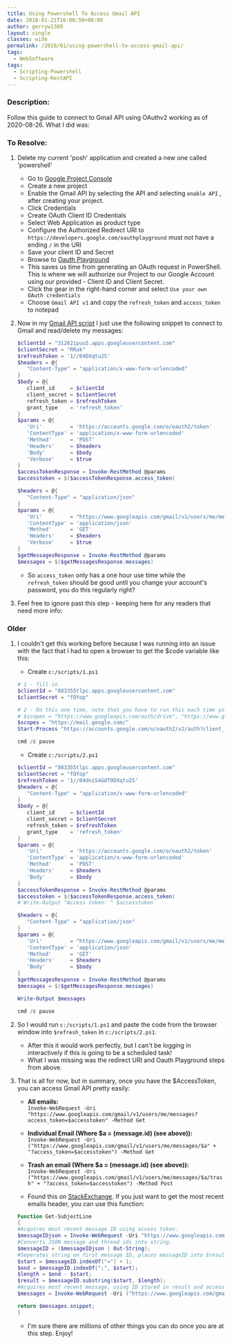 ```yaml
---
title: Using Powershell To Access Gmail API
date: 2018-01-21T16:08:50+00:00
author: gerryw1389
layout: single
classes: wide
permalink: /2018/01/using-powershell-to-access-gmail-api/
tags:
  - WebSoftware
tags:
  - Scripting-Powershell
  - Scripting-RestAPI
---
```

<!--more-->

### Description:

Follow this guide to connect to Gmail API using OAuthv2 working as of 2020-08-26. What I did was:

### To Resolve:

1. Delete my current 'posh' application and created a new one called 'powershell'

   - Go to [Google Project Console](https://console.developers.google.com/iam-admin/projects?)
   - Create a new project
   - Enable the Gmail API by selecting the API and selecting `enable API` , after creating your project.
   - Click Credentials
   - Create OAuth Client ID Credentials
   - Select Web Application as product type
   - Configure the Authorized Redirect URI to `https://developers.google.com/oauthplayground` must not have a ending `/` in the URI
   - Save your client ID and Secret
   - Browse to [Oauth Playground](https://developers.google.com/oauthplayground)
   - This saves us time from generating an OAuth request in PowerShell. This is where we will authorize our Project to our Google Account using our provided  - Client ID and Client Secret.
   - Click the gear in the right-hand corner and select `Use your own OAuth credentials`
   - Choose `Gmail API v1` and copy the `refresh_token` and `access_token` to notepad

2. Now in my [Gmail API script](https://github.com/gerryw1389/powershell/blob/main/gwMisc/Public/Send-CreditBalance.ps1) I just use the following snippet to connect to Gmail and read/delete my messages:

   ```powershell
   $clientId = "31262ipuu5.apps.googleusercontent.com"
   $clientSecret = "RRak"
   $refreshToken = '1//04DXqtu2S'
   $headers = @{ 
      "Content-Type" = "application/x-www-form-urlencoded" 
   } 
   $body = @{
      client_id     = $clientId
      client_secret = $clientSecret
      refresh_token = $refreshToken
      grant_type    = 'refresh_token'
   }
   $params = @{
      'Uri'         = 'https://accounts.google.com/o/oauth2/token'
      'ContentType' = 'application/x-www-form-urlencoded'
      'Method'      = 'POST'
      'Headers'     = $headers
      'Body'        = $body
      'Verbose'     = $true
   }
   $accessTokenResponse = Invoke-RestMethod @params
   $accesstoken = $($accessTokenResponse.access_token)
   
   $headers = @{ 
      "Content-Type" = "application/json" 
   }
   $params = @{
      'Uri'         = "https://www.googleapis.com/gmail/v1/users/me/messages?access_token=$accesstoken"
      'ContentType' = 'application/json'
      'Method'      = 'GET'
      'Headers'     = $headers
      'Verbose'     = $true
   }
   $getMessagesResponse = Invoke-RestMethod @params
   $messages = $($getMessagesResponse.messages)
   ```

   - So `access_token` only has a one hour use time while the `refresh_token` should be good until you change your account's password, you do this regularly right?

3. Feel free to ignore past this step - keeping here for any readers that need more info:

### Older

1. I couldn't get this working before because I was running into an issue with the fact that I had to open a browser to get the $code variable like this:

   - Create `c:/scripts/1.ps1`

   ```powershell
   # 1 - fill in
   $clientId = "883355tlpc.apps.googleusercontent.com"
   $clientSecret = "fOYop"

   # 2 - Do this one time, note that you have to run this each time you move past this step, will see about automating somehow
   # $scopes = "https://www.googleapis.com/auth/drive", "https://www.googleapis.com/auth/gmail.send"
   $scopes = "https://mail.google.com/"
   Start-Process "https://accounts.google.com/o/oauth2/v2/auth?client_id=$clientId&scope=$([string]::Join("%20", $scopes))&access_type=offline&response_type=code&redirect_uri=urn:ietf:wg:oauth:2.0:oob"  

   cmd /c pause
   ```

   - Create `c:/scripts/2.ps1`

   ```powershell
   $clientId = "883355tlpc.apps.googleusercontent.com"
   $clientSecret = "fOYop"
   $refreshToken = '1//04dniS4GdT9DXqtu2S'
   $headers = @{ 
      "Content-Type" = "application/x-www-form-urlencoded" 
   } 
   $body = @{
      client_id     = $clientId
      client_secret = $clientSecret
      refresh_token = $refreshToken
      grant_type    = 'refresh_token'
   }
   $params = @{
      'Uri'         = 'https://accounts.google.com/o/oauth2/token'
      'ContentType' = 'application/x-www-form-urlencoded'
      'Method'      = 'POST'
      'Headers'     = $headers
      'Body'        = $body
   }
   $accessTokenResponse = Invoke-RestMethod @params
   $accesstoken = $($accessTokenResponse.access_token)
   # Write-Output "Access token: " $accesstoken

   $headers = @{ 
      "Content-Type" = "application/json" 
   }
   $params = @{
      'Uri'         = "https://www.googleapis.com/gmail/v1/users/me/messages?access_token=$accesstoken"
      'ContentType' = 'application/json'
      'Method'      = 'GET'
      'Headers'     = $headers
      'Body'        = $body
   }
   $getMessagesResponse = Invoke-RestMethod @params
   $messages = $($getMessagesResponse.messages)

   Write-Output $messages

   cmd /c pause
   ```

2. So I would run `c:/scripts/1.ps1` and paste the code from the browser window into `$refresh_token` in `c:/scripts/2.ps1`.

   - After this it would work perfectly, but I can't be logging in interactively if this is going to be a scheduled task!
   - What I was missing was the redirect URI and Oauth Playground steps from above.

3. That is all for now, but in summary, once you have the $AccessToken, you can access Gmail API pretty easily:

   - **All emails:**  
   `Invoke-WebRequest -Uri "https://www.googleapis.com/gmail/v1/users/me/messages?access_token=$accesstoken" -Method Get`

   - **Individual Email (Where $a = $($message.id) (see above)):**  
   `Invoke-WebRequest -Uri ("https://www.googleapis.com/gmail/v1/users/me/messages/$a" + "?access_token=$accesstoken") -Method Get`

   - **Trash an email (Where $a = $($message.id) (see above)):**  
   `Invoke-WebRequest -Uri ("https://www.googleapis.com/gmail/v1/users/me/messages/$a/trash" + "?access_token=$accesstoken") -Method Post`

   - Found this on [StackExchange](https://stackoverflow.com/questions/39728767/new-gmail-api-support-for-powershell). If you just want to get the most recent emails header, you can use this function:

   ```powershell
   Function Get-SubjectLine
   {
   #Acquires most recent message ID using access token.
   $messageIDjson = Invoke-WebRequest -Uri "https://www.googleapis.com/gmail/v1/users/me/messages?access_token=$accessToken" -Method Get | ConvertFrom-Json;
   #Converts JSON message and thread ids into string.
   $messageID = ($messageIDjson | Out-String);
   #Seperates string on first message ID, places messageID into $result.
   $start = $messageID.indexOf("=") + 1;
   $end = $messageID.indexOf(";", $start);
   $length = $end - $start;
   $result = $messageID.substring($start, $length);
   #Acquires most recent message, using ID stored in result and access token.
   $messages = Invoke-WebRequest -Uri ("https://www.googleapis.com/gmail/v1/users/me/messages/$result" + "?access_token=$accessToken") -Method Get | ConvertFrom-Json;

   return $messages.snippet;
   }
   ```

   - I'm sure there are millions of other things you can do once you are at this step. Enjoy!
